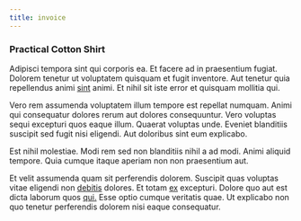 ```yaml
---
title: invoice
---
```


### Practical Cotton Shirt

Adipisci tempora sint qui corporis ea. Et facere ad in praesentium fugiat. Dolorem tenetur ut voluptatem quisquam et fugit inventore. Aut tenetur quia repellendus animi [sint](/facere/saint_lucia.md) animi. Et nihil sit iste error et quisquam mollitia qui.

Vero rem assumenda voluptatem illum tempore est repellat numquam. Animi qui consequatur dolores rerum aut dolores consequuntur. Vero voluptas sequi excepturi quos eaque illum. Quaerat voluptas unde. Eveniet blanditiis suscipit sed fugit nisi eligendi. Aut doloribus sint eum explicabo.

Est nihil molestiae. Modi rem sed non blanditiis nihil a ad modi. Animi aliquid tempore. Quia cumque itaque aperiam non non praesentium aut.

Et velit assumenda quam sit perferendis dolorem. Suscipit quas voluptas vitae eligendi non [debitis](/dolore/odio/dignissimos/nemo/credit_card_account.md) dolores. Et totam [ex](/facere/temporibus/adipisci/molestias/centralized_usability_reboot.md) excepturi. Dolore quo aut est dicta laborum quos [qui.](/eos/libero/eveniet/borders_agent.md) Esse optio cumque veritatis quae. Ut explicabo non quo tenetur perferendis dolorem nisi eaque consequatur.
